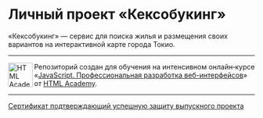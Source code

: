 
# Личный проект «Кексобукинг»

«Кексобукинг» — сервис для поиска жилья и размещения своих вариантов на интерактивной карте города Токио.

---

<a href="https://htmlacademy.ru/intensive/javascript"><img align="left" width="50" height="50" alt="HTML Academy" src="https://up.htmlacademy.ru/static/img/intensive/javascript/logo-for-github-2.png"></a>

Репозиторий создан для обучения на интенсивном онлайн‑курсе «[JavaScript. Профессиональная разработка веб-интерфейсов](https://htmlacademy.ru/intensive/javascript)» от [HTML Academy](https://htmlacademy.ru).

---

[Сертификат подтверждающий успешную защиту выпускного проекта](https://assets.htmlacademy.ru/certificates/intensive/205/1459293.pdf)

